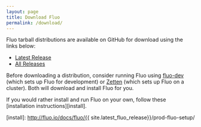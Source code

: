 ```yaml
---
layout: page
title: Download Fluo
permalink: /download/
---
```


Fluo tarball distributions are available on GitHub for download using the links below:

* [Latest Release][latest]
* [All Releases][all]

Before downloading a distribution, consider running Fluo using [fluo-dev] (which sets up Fluo for development) 
or [Zetten] (which sets up Fluo on a cluster).  Both will download and install Fluo for you.

If you would rather install and run Fluo on your own, follow these [installation instructions][install].

[latest]: https://github.com/fluo-io/fluo/releases/latest
[all]: https://github.com/fluo-io/fluo/releases
[fluo-dev]: https://github.com/fluo-io/fluo-dev
[Zetten]: https://github.com/fluo-io/zetten
[install]: http://fluo.io/docs/fluo/{{ site.latest_fluo_release}}/prod-fluo-setup/

